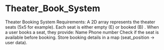 # Theater_Book_System
Theater Booking System Requirements:  A 2D array represents the theater seats (5x5 for example). Each seat is either empty (E) or booked (B) . When a user books a seat, they provide: Name Phone number Check if the seat is available before booking. Store booking details in a map (seat_position -> user data). 
